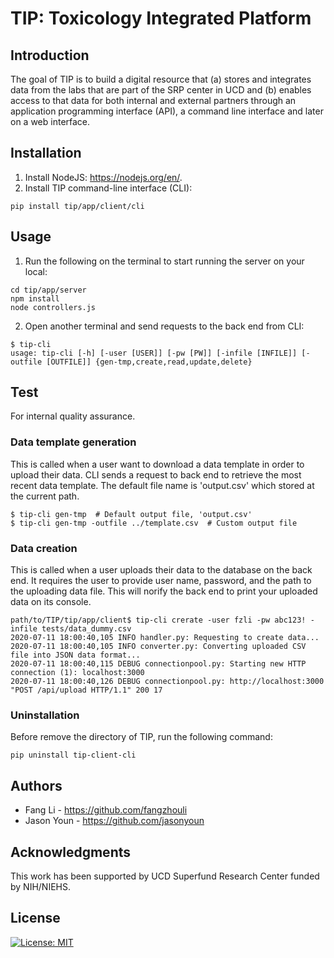 # TIP: Toxicology Integrated Platform

## Introduction

The goal of TIP is to build a digital resource that (a) stores and integrates data from the labs that are part of the SRP center in UCD and (b) enables access to that data for both internal and external partners through an application programming interface (API), a command line interface and later on a web interface.

## Installation

1. Install NodeJS: https://nodejs.org/en/.
2. Install TIP command-line interface (CLI):
```
pip install tip/app/client/cli
```

## Usage

1. Run the following on the terminal to start running the server on your local:
```
cd tip/app/server
npm install
node controllers.js
```
2. Open another terminal and send requests to the back end from CLI:
```
$ tip-cli
usage: tip-cli [-h] [-user [USER]] [-pw [PW]] [-infile [INFILE]] [-outfile [OUTFILE]] {gen-tmp,create,read,update,delete}

```

## Test

For internal quality assurance.

### Data template generation

This is called when a user want to download a data template in order to upload their data. CLI sends a request to back end to retrieve the most recent data template. The default file name is 'output.csv' which stored at the current path.

```console
$ tip-cli gen-tmp  # Default output file, 'output.csv'
$ tip-cli gen-tmp -outfile ../template.csv  # Custom output file
```

### Data creation

This is called when a user uploads their data to the database on the back end. It requires the user to provide user name, password, and the path to the uploading data file. This will norify the back end to print your uploaded data on its console.

```console
path/to/TIP/tip/app/client$ tip-cli crerate -user fzli -pw abc123! -infile tests/data_dummy.csv
2020-07-11 18:00:40,105 INFO handler.py: Requesting to create data...
2020-07-11 18:00:40,105 INFO converter.py: Converting uploaded CSV file into JSON data format...
2020-07-11 18:00:40,115 DEBUG connectionpool.py: Starting new HTTP connection (1): localhost:3000
2020-07-11 18:00:40,126 DEBUG connectionpool.py: http://localhost:3000 "POST /api/upload HTTP/1.1" 200 17
```

### Uninstallation

Before remove the directory of TIP, run the following command:

```console
pip uninstall tip-client-cli
```

## Authors

- Fang Li - https://github.com/fangzhouli
- Jason Youn - https://github.com/jasonyoun

## Acknowledgments

This work has been supported by UCD Superfund Research Center funded by NIH/NIEHS.

## License

[![License: MIT](https://img.shields.io/badge/License-MIT-yellow.svg)](https://opensource.org/licenses/MIT)
